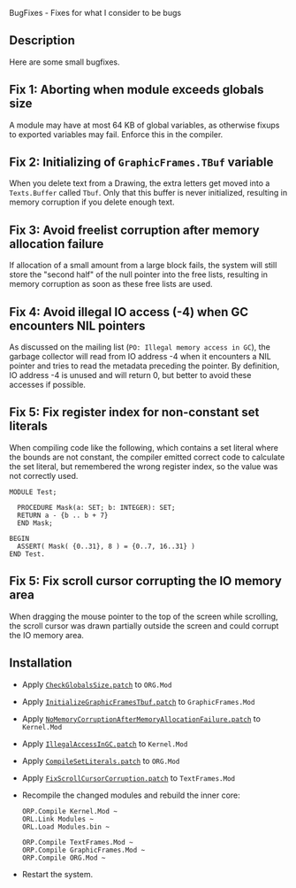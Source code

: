 BugFixes - Fixes for what I consider to be bugs

Description
-----------

Here are some small bugfixes.

Fix 1: Aborting when module exceeds globals size
------------------------------------------------

A module may have at most 64 KB of global variables, as otherwise fixups to
exported variables may fail. Enforce this in the compiler.

Fix 2: Initializing of `GraphicFrames.TBuf` variable
----------------------------------------------------

When you delete text from a Drawing, the extra letters get moved into a `Texts.Buffer` called `Tbuf`.
Only that this buffer is never initialized, resulting in memory corruption if you delete enough text.

Fix 3: Avoid freelist corruption after memory allocation failure
----------------------------------------------------------------

If allocation of a small amount from a large block fails, the system will still store
the "second half" of the null pointer into the free lists, resulting in memory corruption
as soon as these free lists are used.

Fix 4: Avoid illegal IO access (-4) when GC encounters NIL pointers
-------------------------------------------------------------------

As discussed on the mailing list (`PO: Illegal memory access in GC`), the garbage collector
will read from IO address -4 when it encounters a NIL pointer and tries to read the metadata
preceding the pointer. By definition, IO address -4 is unused and will return 0, but better
to avoid these accesses if possible.

Fix 5: Fix register index for non-constant set literals
-------------------------------------------------------

When compiling code like the following, which contains a set literal where the bounds are
not constant, the compiler emitted correct code to calculate the set literal, but remembered
the wrong register index, so the value was not correctly used.

```
MODULE Test;

  PROCEDURE Mask(a: SET; b: INTEGER): SET;
  RETURN a - {b .. b + 7}
  END Mask;

BEGIN
  ASSERT( Mask( {0..31}, 8 ) = {0..7, 16..31} )
END Test.
```

Fix 5: Fix scroll cursor corrupting the IO memory area
------------------------------------------------------

When dragging the mouse pointer to the top of the screen while scrolling, the scroll cursor
was drawn partially outside the screen and could corrupt the IO memory area.

Installation
------------

- Apply [`CheckGlobalsSize.patch`](CheckGlobalsSize.patch) to `ORG.Mod`

- Apply [`InitializeGraphicFramesTbuf.patch`](InitializeGraphicFramesTbuf.patch) to `GraphicFrames.Mod`

- Apply [`NoMemoryCorruptionAfterMemoryAllocationFailure.patch`](NoMemoryCorruptionAfterMemoryAllocationFailure.patch) to `Kernel.Mod`

- Apply [`IllegalAccessInGC.patch`](IllegalAccessInGC.patch) to `Kernel.Mod`

- Apply [`CompileSetLiterals.patch`](CompileSetLiterals.patch) to `ORG.Mod`

- Apply [`FixScrollCursorCorruption.patch`](FixScrollCursorCorruption.patch) to `TextFrames.Mod`

- Recompile the changed modules and rebuild the inner core:

      ORP.Compile Kernel.Mod ~
      ORL.Link Modules ~
      ORL.Load Modules.bin ~

      ORP.Compile TextFrames.Mod ~
      ORP.Compile GraphicFrames.Mod ~
      ORP.Compile ORG.Mod ~

- Restart the system.
